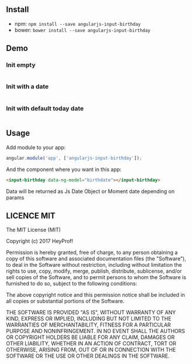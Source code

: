 ## Install

- npm: `npm install --save angularjs-input-birthday`
- bower: `bower install --save angularjs-input-birthday`

## Demo

### Init empty

<input-birthday data-ng-model="birthdate"></input-birthday>
<pre data-ng-bind="birthdate"></pre>

### Init with a date

<input-birthday data-ng-model="$ctrl.birthdate"></input-birthday>
<pre data-ng-bind="$ctrl.birthdate"></pre>

### Init with default today date

<input-birthday data-ng-model="birthdate2" init-today="true"></input-birthday>
<pre data-ng-bind="birthdate2"></pre>

## Usage

Add module to your app:

```javascript
angular.module('app', ['angularjs-input-birthday']);
```

And the component where you want in this app:

```html
<input-birthday data-ng-model="birthdate"></input-birthday>
```

Data will be returned as Js Date Object or Moment date depending on params

## LICENCE MIT

The MIT License (MIT)

Copyright (c) 2017 HeyProf!

Permission is hereby granted, free of charge, to any person obtaining a copy
of this software and associated documentation files (the "Software"), to deal
in the Software without restriction, including without limitation the rights
to use, copy, modify, merge, publish, distribute, sublicense, and/or sell
copies of the Software, and to permit persons to whom the Software is
furnished to do so, subject to the following conditions:

The above copyright notice and this permission notice shall be included in all
copies or substantial portions of the Software.

THE SOFTWARE IS PROVIDED "AS IS", WITHOUT WARRANTY OF ANY KIND, EXPRESS OR
IMPLIED, INCLUDING BUT NOT LIMITED TO THE WARRANTIES OF MERCHANTABILITY,
FITNESS FOR A PARTICULAR PURPOSE AND NONINFRINGEMENT. IN NO EVENT SHALL THE
AUTHORS OR COPYRIGHT HOLDERS BE LIABLE FOR ANY CLAIM, DAMAGES OR OTHER
LIABILITY, WHETHER IN AN ACTION OF CONTRACT, TORT OR OTHERWISE, ARISING FROM,
OUT OF OR IN CONNECTION WITH THE SOFTWARE OR THE USE OR OTHER DEALINGS IN THE
SOFTWARE.
